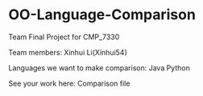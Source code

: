 # OO-Language-Comparison
Team Final Project for CMP_7330

Team members:
 Xinhui Li(Xinhui54)

Languages we want to make comparison:
 Java
 Python

See your work here: Comparison file

